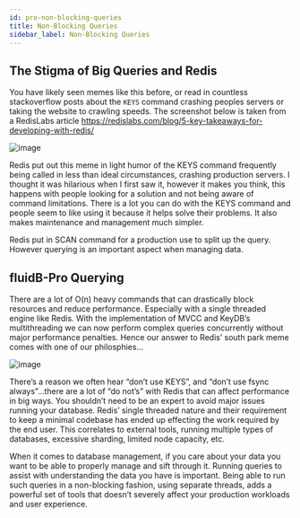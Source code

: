 ```yaml
---
id: pro-non-blocking-queries
title: Non-Blocking Queries
sidebar_label: Non-Blocking Queries
---
```


## The Stigma of Big Queries and Redis

You have likely seen memes like this before, or read in countless stackoverflow posts about the `KEYS` command crashing peoples servers or taking the website to crawling speeds. The screenshot below is taken from a RedisLabs article https://redislabs.com/blog/5-key-takeaways-for-developing-with-redis/

![image](https://keydb.dev/assets/img/blog/keys-prod-bad-time.png)
                                                       
Redis put out this meme in light humor of the KEYS command frequently being called in less than ideal circumstances, crashing production servers. I thought it was hilarious when I first saw it, however it makes you think, this happens with people looking for a solution and not being aware of command limitations. There is a lot you can do with the KEYS command and people seem to like using it because it helps solve their problems. It also makes maintenance and management much simpler. 

Redis put in SCAN command for a production use to split up the query. However querying is an important aspect when managing data.

## fluidB-Pro Querying

There are a lot of O(n) heavy commands that can drastically block resources and reduce performance. Especially with a single threaded engine like Redis. With the implementation of MVCC and KeyDB’s multithreading we can now perform complex queries concurrently without major performance penalties. Hence our answer to Redis’ south park meme comes with one of our philosphies… 

![image](https://keydb.dev/assets/img/blog/keys-prod-good-time.png)
                                                         
There’s a reason we often hear “don’t use KEYS”, and “don’t use fsync always”…there are a lot of “do not’s” with Redis that can affect performance in big ways. You shouldn’t need to be an expert to avoid major issues running your database. Redis’ single threaded nature and their requirement to keep a minimal codebase has ended up effecting the work required by the end user. This correlates to external tools, running multiple types of databases, excessive sharding, limited node capacity, etc.

When it comes to database management, if you care about your data you want to be able to properly manage and sift through it. Running queries to assist with understanding the data you have is important. Being able to run such queries in a non-blocking fashion, using separate threads, adds a powerful set of tools that doesn’t severely affect your production workloads and user experience.


